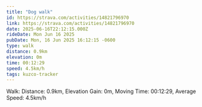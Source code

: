 ```yaml
---
title: "Dog walk"
id: https://strava.com/activities/14821796970
link: https://strava.com/activities/14821796970
date: 2025-06-16T22:12:15.000Z
rideDate: Mon Jun 16 2025
pubDate: Mon, 16 Jun 2025 16:12:15 -0600
type: walk
distance: 0.9km
elevation: 0m
time: 00:12:29
speed: 4.5km/h
tags: kuzco-tracker
---
```

Walk: Distance: 0.9km, Elevation Gain: 0m, Moving Time: 00:12:29, Average Speed: 4.5km/h